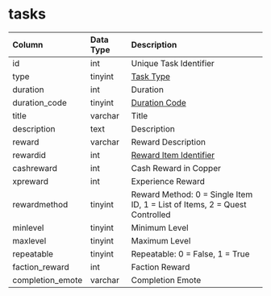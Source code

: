 # tasks

| Column | Data Type | Description |
| :--- | :--- | :--- |
| id | int | Unique Task Identifier |
| type | tinyint | [Task Type](../../../../categories/task-system-guide/task-types) |
| duration | int | Duration |
| duration\_code | tinyint | [Duration Code](../../../../categories/task-system-guide/task-duration-codes) |
| title | varchar | Title |
| description | text | Description |
| reward | varchar | Reward Description |
| rewardid | int | [Reward Item Identifier](../../../schema/categories/items/items.md) |
| cashreward | int | Cash Reward in Copper |
| xpreward | int | Experience Reward |
| rewardmethod | tinyint | Reward Method: 0 = Single Item ID, 1 = List of Items, 2 = Quest Controlled |
| minlevel | tinyint | Minimum Level |
| maxlevel | tinyint | Maximum Level |
| repeatable | tinyint | Repeatable: 0 = False, 1 = True |
| faction\_reward | int | Faction Reward |
| completion\_emote | varchar | Completion Emote |

